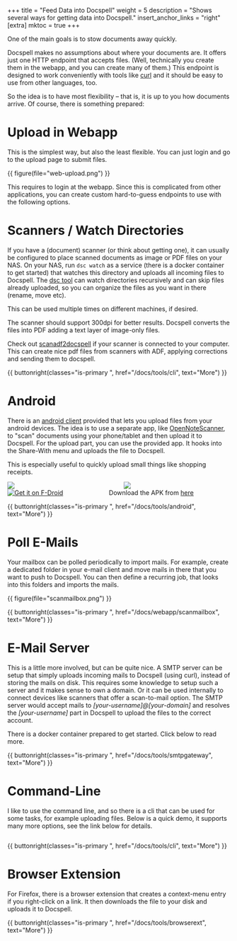 +++
title = "Feed Data into Docspell"
weight = 5
description = "Shows several ways for getting data into Docspell."
insert_anchor_links = "right"
[extra]
mktoc = true
+++

One of the main goals is to stow documents away quickly.

Docspell makes no assumptions about where your documents are. It
offers just one HTTP endpoint that accepts files. (Well, technically
you create them in the webapp, and you can create many of them.) This
endpoint is designed to work conveniently with tools like
[curl](https://curl.haxx.se/) and it should be easy to use from other
languages, too.

So the idea is to have most flexibility – that is, it is up to you how
documents arrive. Of course, there is something prepared:


# Upload in Webapp

This is the simplest way, but also the least flexible. You can just
login and go to the upload page to submit files.


{{ figure(file="web-upload.png") }}

This requires to login at the webapp. Since this is complicated from
other applications, you can create custom hard-to-guess endpoints to
use with the following options.

# Scanners / Watch Directories

If you have a (document) scanner (or think about getting one), it can
usually be configured to place scanned documents as image or PDF files
on your NAS. On your NAS, run `dsc watch` as a service (there is a
docker container to get started) that watches this directory and
uploads all incoming files to Docspell. The [dsc
tool](@/docs/tools/cli.md) can watch directories recursively and can
skip files already uploaded, so you can organize the files as you want
in there (rename, move etc).

This can be used multiple times on different machines, if desired.

The scanner should support 300dpi for better results. Docspell
converts the files into PDF adding a text layer of image-only files.

Check out
[scanadf2docspell](https://github.com/eresturo/scanadf2docspell) if
your scanner is connected to your computer. This can create nice pdf
files from scanners with ADF, applying corrections and sending them to
docspell.

{{ buttonright(classes="is-primary ", href="/docs/tools/cli", text="More") }}


# Android

There is an [android
client](https://github.com/docspell/android-client) provided that lets
you upload files from your android devices. The idea is to use a
separate app, like
[OpenNoteScanner](https://github.com/ctodobom/OpenNoteScanner), to
"scan" documents using your phone/tablet and then upload it to
Docspell. For the upload part, you can use the provided app. It hooks
into the Share-With menu and uploads the file to Docspell.

This is especially useful to quickly upload small things like shopping
receipts.

<div class="columns is-centered">
  <div class="column is-one-third">
    <img src="/docs/tools/screenshot-share.jpg">
  </div>
  <div class="column is-one-third">
    <img src="/docs/tools/screenshot-uploading.jpg">
  </div>
</div>
<div class="columns is-vcentered is-centered">
    <div class="column is-one-third">
        <a href="https://f-droid.org/packages/org.docspell.docspellshare">
            <img src="https://fdroid.gitlab.io/artwork/badge/get-it-on.png"
                 alt="Get it on F-Droid"/>
        </a>
    </div>
    <div class="column is-one-third">
    Download the APK from <a href="https://github.com/docspell/android-client/releases/latest">here</a>
    </div>
</div>

{{ buttonright(classes="is-primary ", href="/docs/tools/android", text="More") }}


# Poll E-Mails

Your mailbox can be polled periodically to import mails. For example,
create a dedicated folder in your e-mail client and move mails in
there that you want to push to Docspell. You can then define a
recurring job, that looks into this folders and imports the mails.

{{ figure(file="scanmailbox.png") }}

{{ buttonright(classes="is-primary ", href="/docs/webapp/scanmailbox", text="More") }}


# E-Mail Server

This is a little more involved, but can be quite nice. A SMTP server
can be setup that simply uploads incoming mails to Docspell (using
curl), instead of storing the mails on disk. This requires some
knowledge to setup such a server and it makes sense to own a domain.
Or it can be used internally to connect devices like scanners that
offer a scan-to-mail option. The SMTP server would accept mails to
*[your-username]@[your-domain]* and resolves the *[your-username]*
part in Docspell to upload the files to the correct account.

There is a docker container prepared to get started. Click below to
read more.

{{ buttonright(classes="is-primary ", href="/docs/tools/smtpgateway", text="More") }}


# Command-Line

I like to use the command line, and so there is a cli that can be used
for some tasks, for example uploading files. Below is a quick demo, it
supports many more options, see the link below for details.

<div class="columns is-centered is-full-width">
  <div class="column">
    <script id="asciicast-427679" src="https://asciinema.org/a/427679.js" async></script>
  </div>
</div>


{{ buttonright(classes="is-primary ", href="/docs/tools/cli", text="More") }}


# Browser Extension

For Firefox, there is a browser extension that creates a context-menu
entry if you right-click on a link. It then downloads the file to your
disk and uploads it to Docspell.

{{ buttonright(classes="is-primary ", href="/docs/tools/browserext", text="More") }}
